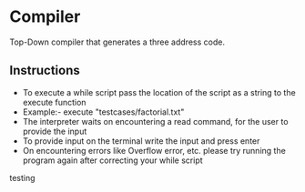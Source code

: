 # Compiler
Top-Down compiler that generates a three address code.

## Instructions
* To execute a while script pass the location of the script as a string to the execute function
* Example:- execute "testcases/factorial.txt"
* The interpreter waits on encountering a read command, for the user to provide the input
* To provide input on the terminal write the input and press enter
* On encountering errors like Overflow error, etc. please try running the program again after correcting your while script


testing
